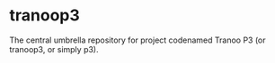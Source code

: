 # tranoop3
The central umbrella repository for project codenamed Tranoo P3 (or tranoop3, or simply p3).
